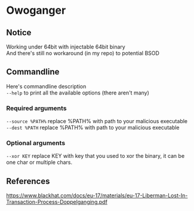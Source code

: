# Owoganger

## Notice
Working under 64bit with injectable 64bit binary<br>
And there's still no workaround (in my repo) to potential BSOD<br>

## Commandline
Here's commandline description<br>
`--help` to print all the available options (there aren't many)<br>
### Required arguments
`--source %PATH%` replace %PATH% with path to your malicious executable<br>
`--dest %PATH` replace %PATH% with path to your malicious executable<br>

### Optional arguments
`--xor KEY` replace KEY with key that you used to xor the binary, it can be one char or multiple chars.

## References
https://www.blackhat.com/docs/eu-17/materials/eu-17-Liberman-Lost-In-Transaction-Process-Doppelganging.pdf
